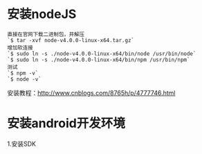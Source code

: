 #   安装nodeJS


    直接在官网下载二进制包，并解压
    `$ tar -xvf node-v4.0.0-linux-x64.tar.gz`
    增加软连接
    `$ sudo ln -s ./node-v4.0.0-linux-x64/bin/node /usr/bin/node`
    `$ sudo ln -s ./node-v4.0.0-linux-x64/bin/npm /usr/bin/npm`
    测试
    `$ npm -v`
    `$ node -v`
安装教程：http://www.cnblogs.com/8765h/p/4777746.html

#  安装android开发环境
   1.安装SDK 
